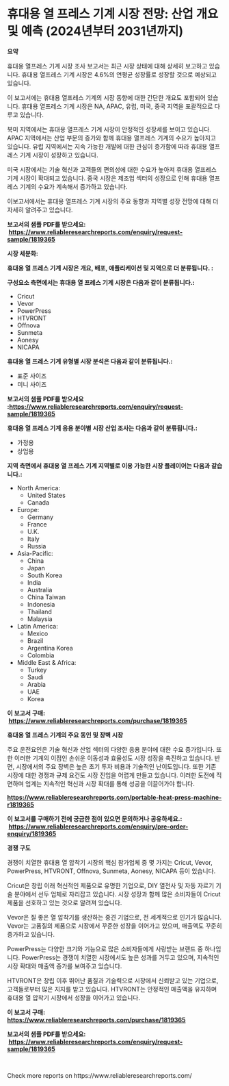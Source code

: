 <p><h1>휴대용 열 프레스 기계 시장 전망: 산업 개요 및 예측 (2024년부터 2031년까지)</h1></p><p><strong>요약</strong></p>
<p><p>휴대용 열프레스 기계 시장 조사 보고서는 최근 시장 상태에 대해 상세히 보고하고 있습니다. 휴대용 열프레스 기계 시장은 4.6%의 연평균 성장률로 성장할 것으로 예상되고 있습니다. </p><p>이 보고서에는 휴대용 열프레스 기계의 시장 동향에 대한 간단한 개요도 포함되어 있습니다. 휴대용 열프레스 기계 시장은 NA, APAC, 유럽, 미국, 중국 지역을 포괄적으로 다루고 있습니다.</p><p>북미 지역에서는 휴대용 열프레스 기계 시장이 안정적인 성장세를 보이고 있습니다. APAC 지역에서는 산업 부문의 증가와 함께 휴대용 열프레스 기계의 수요가 높아지고 있습니다. 유럽 지역에서는 지속 가능한 개발에 대한 관심이 증가함에 따라 휴대용 열프레스 기계 시장이 성장하고 있습니다. </p><p>미국 시장에서는 기술 혁신과 고객들의 편의성에 대한 수요가 높아져 휴대용 열프레스 기계 시장이 확대되고 있습니다. 중국 시장은 제조업 섹터의 성장으로 인해 휴대용 열프레스 기계의 수요가 계속해서 증가하고 있습니다.</p><p>이보고서에서는 휴대용 열프레스 기계 시장의 주요 동향과 지역별 성장 전망에 대해 더 자세히 알려주고 있습니다.</p></p>
<p><strong>보고서의 샘플 PDF를 받으세요: &nbsp;<a href="https://www.reliableresearchreports.com/enquiry/request-sample/1819365">https://www.reliableresearchreports.com/enquiry/request-sample/1819365</a></strong></p>
<p><strong>시장 세분화:</strong></p>
<p><strong> 휴대용 열 프레스 기계 시장은 개요, 배포, 애플리케이션 및 지역으로 더 분류됩니다. :</strong></p>
<p><strong>구성요소 측면에서는 휴대용 열 프레스 기계 시장은 다음과 같이 분류됩니다.:</strong></p>
<p><ul><li>Cricut</li><li>Vevor</li><li>PowerPress</li><li>HTVRONT</li><li>Offnova</li><li>Sunmeta</li><li>Aonesy</li><li>NICAPA</li></ul></p>
<p><strong> 휴대용 열 프레스 기계 유형별 시장 분석은 다음과 같이 분류됩니다.:</strong></p>
<p><ul><li>표준 사이즈</li><li>미니 사이즈</li></ul></p>
<p><strong>보고서의 샘플 PDF를 받으세요 :<a href="https://www.reliableresearchreports.com/enquiry/request-sample/1819365">https://www.reliableresearchreports.com/enquiry/request-sample/1819365</a></strong></p>
<p><strong> 휴대용 열 프레스 기계 응용 분야별 시장 산업 조사는 다음과 같이 분류됩니다.:</strong></p>
<p><ul><li>가정용</li><li>상업용</li></ul></p>
<p><strong>지역 측면에서 휴대용 열 프레스 기계 지역별로 이용 가능한 시장 플레이어는 다음과 같습니다.:</strong></p>
<p><ul>
    <li>
        North America:
        <ul>
            <li>United States</li>
            <li>Canada</li>
        </ul>
    </li>
    <li>
        Europe:
        <ul>
            <li>Germany</li>
            <li>France</li>
            <li>U.K.</li>
            <li>Italy</li>
            <li>Russia</li>
        </ul>
    </li>
    <li>
        Asia-Pacific:
        <ul>
            <li>China</li>
            <li>Japan</li>
            <li>South Korea</li>
            <li>India</li>
            <li>Australia</li>
            <li>China Taiwan</li>
            <li>Indonesia</li>
            <li>Thailand</li>
            <li>Malaysia</li>
        </ul>
    </li>
    <li>
        Latin America:
        <ul>
            <li>Mexico</li>
            <li>Brazil</li>
            <li>Argentina Korea</li>
            <li>Colombia</li>
        </ul>
    </li>
    <li>
        Middle East & Africa:
        <ul>
            <li>Turkey</li>
            <li>Saudi</li>
            <li>Arabia</li>
            <li>UAE</li>
            <li>Korea</li>
        </ul>
    </li>
    </ul></p>
<p><strong>이 보고서 구매: &nbsp;<a href="https://www.reliableresearchreports.com/purchase/1819365">https://www.reliableresearchreports.com/purchase/1819365</a></strong></p>
<p><strong>휴대용 열 프레스 기계의 주요 동인 및 장벽 시장</strong></p>
<p><p>주요 운전요인은 기술 혁신과 산업 섹터의 다양한 응용 분야에 대한 수요 증가입니다. 또한 이러한 기계의 이점인 손쉬운 이동성과 효율성도 시장 성장을 촉진하고 있습니다. 반면, 시장에서의 주요 장벽은 높은 초기 투자 비용과 기술적인 난이도입니다. 또한 기존 시장에 대한 경쟁과 규제 요건도 시장 진입을 어렵게 만들고 있습니다. 이러한 도전에 직면하며 업계는 지속적인 혁신과 시장 확대를 통해 성공을 이끌어가야 합니다.</p></p>
<p><strong><a href="https://www.reliableresearchreports.com/portable-heat-press-machine-r1819365">https://www.reliableresearchreports.com/portable-heat-press-machine-r1819365</a></strong></p>
<p><strong>이 보고서를 구매하기 전에 궁금한 점이 있으면 문의하거나 공유하세요.: &nbsp;<a href="https://www.reliableresearchreports.com/enquiry/pre-order-enquiry/1819365">https://www.reliableresearchreports.com/enquiry/pre-order-enquiry/1819365</a></strong></p>
<p><strong>경쟁 구도</strong></p>
<p><p>경쟁이 치열한 휴대용 열 압착기 시장의 핵심 참가업체 중 몇 가지는 Cricut, Vevor, PowerPress, HTVRONT, Offnova, Sunmeta, Aonesy, NICAPA 등이 있습니다. </p><p>Cricut은 창립 이래 혁신적인 제품으로 유명한 기업으로, DIY 열전사 및 자동 자르기 기술 분야에서 선두 업체로 자리잡고 있습니다. 시장 성장과 함께 많은 소비자들이 Cricut 제품을 선호하고 있는 것으로 알려져 있습니다.</p><p>Vevor은 질 좋은 열 압착기를 생산하는 중견 기업으로, 전 세계적으로 인기가 많습니다. Vevor는 고품질의 제품으로 시장에서 꾸준한 성장을 이어가고 있으며, 매출액도 꾸준히 증가하고 있습니다.</p><p>PowerPress는 다양한 크기와 기능으로 많은 소비자들에게 사랑받는 브랜드 중 하나입니다. PowerPress는 경쟁이 치열한 시장에서도 높은 성과를 거두고 있으며, 지속적인 시장 확대와 매출액 증가를 보여주고 있습니다.</p><p>HTVRONT은 창립 이후 뛰어난 품질과 기술력으로 시장에서 신뢰받고 있는 기업으로, 고객들로부터 많은 지지를 받고 있습니다. HTVRONT는 안정적인 매출액을 유지하며 휴대용 열 압착기 시장에서 성장을 이어가고 있습니다.</p></p>
<p><strong>이 보고서 구매: &nbsp; <a href="https://www.reliableresearchreports.com/purchase/1819365">https://www.reliableresearchreports.com/purchase/1819365</a></strong></p>
<p><strong>보고서의 샘플 PDF를 받으세요: &nbsp;<a href="https://www.reliableresearchreports.com/enquiry/request-sample/1819365">https://www.reliableresearchreports.com/enquiry/request-sample/1819365</a></strong><strong></strong></p>
<p>&nbsp;</p>
<p>Check more reports on https://www.reliableresearchreports.com/</p>